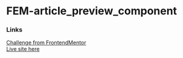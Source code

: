 # FEM-article_preview_component
### Links
[Challenge from FrontendMentor](https://www.frontendmentor.io/challenges/article-preview-component-dYBN_pYFT)\
[Live site here](https://mgksp.github.io/FEM-article_preview_component/)
